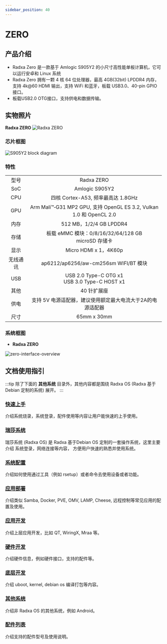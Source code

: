 ```yaml
---
sidebar_position: 40
---
```


# ZERO

## 产品介绍

- Radxa Zero 是一款基于 Amlogic S905Y2 的小尺寸高性能单板计算机，它可以运行安卓和 Linux 系统
- Radxa Zero 拥有一颗 4 核 64 位处理器，最高 4GB(32bit) LPDDR4 内存，支持 4k@60 HDMI 输出，支持 WiFi 和蓝牙，板载 USB3.0、40-pin GPIO 接口。
- 板载USB2.0 OTG接口，支持供电和数据传输。

## 实物照片

**Radxa ZERO**
![Radxa ZERO](/img/zero/zero/Zero_ports.webp)

### 芯片框图

![S905Y2 block diagram](/img/zero/zero/S905Y2-block-digram.webp)

### 特性

<table>
    <tr>
        <td align="center">型号</td>
        <td align="center">Radxa ZERO</td>
    </tr>
    <tr>
        <td align="center">SoC</td>
        <td colspan="2" align="center">Amlogic S905Y2</td>
    </tr>
    <tr>
        <td align="center">CPU</td>
        <td colspan="2" align="center">四核 Cortex-A53, 频率最高达 1.8GHz</td>
    </tr>
    <tr>
        <td align="center">GPU</td>
        <td colspan="2" align="center">Arm Mali™‑G31 MP2 GPU, 支持 OpenGL ES 3.2, Vulkan 1.0 和 OpenCL 2.0</td>
    </tr>
    <tr>
        <td align="center">内存</td>
        <td colspan="2" align="center">512 MB，1/2/4 GB LPDDR4</td>
    </tr>
    <tr>
        <td align="center">存储</td>
        <td align="center">板载 eMMC 模块：0/8/16/32/64/128 GB<br/>microSD 存储卡</td>
    </tr>
    <tr>
        <td align="center">显示</td>
        <td colspan="2" align="center">Micro HDMI x 1，4K60p</td>
    </tr>
    <tr>
        <td align="center">无线通讯</td>
        <td align="center">ap6212/ap6256/aw-cm256sm WIFI/BT 模块</td>
    </tr>
    <tr>
        <td align="center">USB</td>
        <td colspan="2" align="center">USB 2.0 Type-C OTG x1<br/>USB 3.0 Type-C HOST x1</td>
    </tr>
    <tr>
        <td align="center">其他</td>
        <td colspan="2" align="center">40 针扩展座</td>
    </tr>
    <tr>
        <td align="center">供电</td>
        <td colspan="2" align="center">支持 5V 电源适配器，建议使用额定最大电流大于2A的电源适配器</td>
    </tr>
    <tr>
        <td align="center">尺寸</td>
        <td colspan="2" align="center">65mm x 30mm</td>
    </tr>
</table>

### 系统框图

- **Radxa ZERO**

![zero-interface-overview](/img/zero/zero/zero-block-digram.webp)

## 文档使用指引

:::tip
除了下面的 **其他系统** 目录外，其他内容都是围绕 Radxa OS (Radxa 基于 Debian 定制的系统) 展开。
:::

### [快速上手](/zero/zero/getting-started)

介绍系统烧录，系统登录，配件使用等内容让用户能快速的上手使用。

### [瑞莎系统](/zero/zero/radxa-os)

瑞莎系统 (Radxa OS) 是 Radxa 基于Debian OS 定制的一套操作系统，这里主要介绍 系统登录，网络连接等内容，
方便用户快速的熟悉并使用系统。

### [系统配置](/zero/zero/os-config)

介绍如何使用通过工具（例如 rsetup）或者命令去使用设备或者功能。

### [应用部署](/zero/zero/apps-deployment)

介绍类似 Samba, Docker, PVE, OMV, LAMP, Cheese, 远程控制等常见应用的配置及使用。

### [应用开发](/zero/zero/app-development)

介绍上层应用开发，比如 QT, WiringX, Mraa 等。

### [硬件开发](/zero/zero/hardware-design)

介绍硬件信息，例如硬件接口，支持的配件等。

### [底层开发](/zero/zero/low-level-dev)

介绍 uboot, kernel, debian os 编译打包等内容。

### [其他系统](/zero/zero/other-os)

介绍非 Radxa OS 的其他系统，例如 Android。

### [配件列表](/zero/zero/accessories)

介绍支持的配件型号及使用说明。
